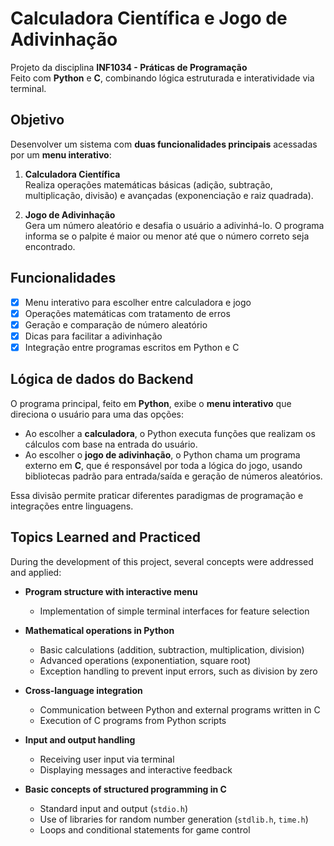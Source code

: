 # Calculadora Científica e Jogo de Adivinhação

Projeto da disciplina **INF1034 - Práticas de Programação**  
Feito com **Python** e **C**, combinando lógica estruturada e interatividade via terminal.

## Objetivo

Desenvolver um sistema com **duas funcionalidades principais** acessadas por um **menu interativo**:

1. **Calculadora Científica**  
   Realiza operações matemáticas básicas (adição, subtração, multiplicação, divisão) e avançadas (exponenciação e raiz quadrada).

2. **Jogo de Adivinhação**  
   Gera um número aleatório e desafia o usuário a adivinhá-lo. O programa informa se o palpite é maior ou menor até que o número correto seja encontrado.

## Funcionalidades

- [x] Menu interativo para escolher entre calculadora e jogo  
- [x] Operações matemáticas com tratamento de erros  
- [x] Geração e comparação de número aleatório  
- [x] Dicas para facilitar a adivinhação  
- [x] Integração entre programas escritos em Python e C  

## Lógica de dados do Backend

O programa principal, feito em **Python**, exibe o **menu interativo** que direciona o usuário para uma das opções:

- Ao escolher a **calculadora**, o Python executa funções que realizam os cálculos com base na entrada do usuário.
- Ao escolher o **jogo de adivinhação**, o Python chama um programa externo em **C**, que é responsável por toda a lógica do jogo, usando bibliotecas padrão para entrada/saída e geração de números aleatórios.

Essa divisão permite praticar diferentes paradigmas de programação e integrações entre linguagens.
## Topics Learned and Practiced

During the development of this project, several concepts were addressed and applied:

- **Program structure with interactive menu**
  - Implementation of simple terminal interfaces for feature selection

- **Mathematical operations in Python**
  - Basic calculations (addition, subtraction, multiplication, division)
  - Advanced operations (exponentiation, square root)
  - Exception handling to prevent input errors, such as division by zero

- **Cross-language integration**
  - Communication between Python and external programs written in C
  - Execution of C programs from Python scripts

- **Input and output handling**
  - Receiving user input via terminal
  - Displaying messages and interactive feedback

- **Basic concepts of structured programming in C**
  - Standard input and output (`stdio.h`)
  - Use of libraries for random number generation (`stdlib.h`, `time.h`)
  - Loops and conditional statements for game control



